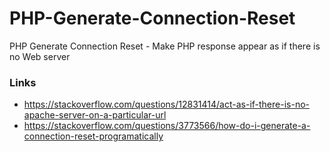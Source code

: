 # PHP-Generate-Connection-Reset
PHP Generate Connection Reset - Make PHP response appear as if there is no Web server

### Links
- https://stackoverflow.com/questions/12831414/act-as-if-there-is-no-apache-server-on-a-particular-url
- https://stackoverflow.com/questions/3773566/how-do-i-generate-a-connection-reset-programatically
